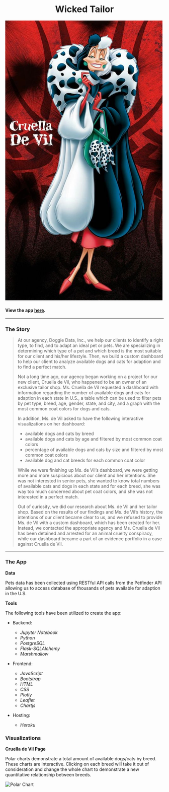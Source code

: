 # <div align="center">Wicked Tailor</div>
![Cruella De Vil](cruella.jpg)
#### View the app [here](https://unc-project-2.herokuapp.com/).
---
### The Story
> At our agency, Doggie Data, Inc., we help our clients to identify a right type, to find, and to adapt an ideal pet or pets. We are specializing in determining which type of a pet and which breed is the most suitable for our client and his/her lifestyle. Then, we build a custom dashboard to help our client to analyze available dogs and cats for adaption and to find a perfect match.
>
>Not a long time ago, our agency began working on a project for our new client, Cruella de Vil, who happened to be an owner of an exclusive tailor shop. Ms. Cruella de Vil requested a dashboard with information regarding the number of available dogs and cats for adaption in each state in U.S., a table which can be used to filter pets by pet type, breed, age, gender, state, and city, and a graph with the most common coat colors for dogs and cats.
>
>In addition, Ms. de Vil asked to have the following interactive visualizations on her dashboard:
>+ available dogs and cats by breed
>+ available dogs and cats by age and filtered by most common coat colors 
>+ percentage of available dogs and cats by size and filtered by most common coat colors
>+ available dog and cat breeds for each common coat color
>
>While we were finishing up Ms. de Vil’s dashboard, we were getting more and more suspicious about our client and her intentions. She was not interested in senior pets, she wanted to know total numbers of available cats and dogs in each state and for each breed, she was way too much concerned about pet coat colors, and she was not interested in a perfect match.
>
>Out of curiosity, we did our research about Ms. de Vil and her tailor shop. Based on the results of our findings and Ms. de Vil’s history, the intentions of our client became clear to us, and we refused to provide Ms. de Vil with a custom dashboard, which has been created for her. Instead, we contacted the appropriate agency and Ms. Cruella de Vil has been detained and arrested for an animal cruelty conspiracy, while our dashboard became a part of an evidence portfolio in a case against Cruella de Vil.
---
### The App

**Data**

Pets data has been collected using RESTful API calls from the Petfinder API allowing us to access database of thousands of pets available for adaption in the U.S.

**Tools**

The following tools have been utilized to create the app:

+ Backend:
  - *Jupyter Notebook*
  - *Python*
  - *PostgreSQL*
  - *Flask-SQLAlchemy* 
  - *Marshmallow*
  
+ Frontend:
  - *JavaScript*
  - *Bootstrap*
  - *HTML*
  - *CSS*
  - *Plotly*
  - *Leaflet*
  - *Chartjs*
  
+ Hosting:
  - *Heroku*

### Visualizations

**Cruella de Vil Page**

Polar charts demonstrate a total amount of available dogs/cats by breed. These charts are interactive. Clicking on each breed will take it out of consideration and change the whole chart to demonstrate a new quantitative relationship between breeds.

![Polar Chart](polar.png)
